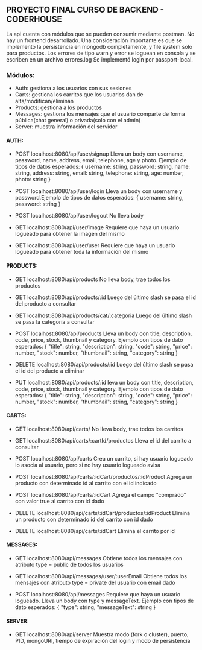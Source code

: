 ## PROYECTO FINAL CURSO DE BACKEND - CODERHOUSE ##

La api cuenta con módulos que se pueden consumir mediante postman. No hay un frontend desarrollado.
Una consideración importante es que se implementó la persistencia en mongodb completamente, y file system solo para productos.
Los errores de tipo warn y error se loguean en consola y se escriben en un archivo errores.log
Se implementó login por passport-local.

### Módulos: ###
- Auth: gestiona a los usuarios con sus sesiones
- Carts: gestiona los carritos que los usuarios dan de alta/modifican/eliminan
- Products: gestiona a los productos
- Messages: gestiona los mensajes que el usuario comparte de forma pública(chat general) o privada(solo con el admin)
- Server: muestra información del servidor

#### AUTH: ####
- POST localhost:8080/api/user/signup
Lleva un body con username, password, name, address, email, telephone, age y photo. Ejemplo de tipos de datos esperados:
{
  username: string, 
  password: string,
  name: string,
  address: string,
  email: string,
  telephone: string,
  age: number,
  photo: string
}

- POST localhost:8080/api/user/login
Lleva un body con username y password.Ejemplo de tipos de datos esperados:
{
  username: string, 
  password: string
}

- POST localhost:8080/api/user/logout
No lleva body

- GET localhost:8080/api/user/image
Requiere que haya un usuario logueado para obtener la imagen del mismo

- GET localhost:8080/api/user/user
Requiere que haya un usuario logueado para obtener toda la información del mismo


#### PRODUCTS: ####
- GET localhost:8080/api/products
No lleva body, trae todos los productos

- GET localhost:8080/api/products/:id
Luego del último slash se pasa el id del producto a consultar

- GET localhost:8080/api/products/cat/:categoria
Luego del último slash se pasa la categoría a consultar

- POST localhost:8080/api/products
Lleva un body con title, description, code, price, stock, thumbnail y category. Ejemplo con tipos de dato esperados:
{
    "title": string,
    "description": string,
    "code": string,
    "price": number,
    "stock": number,
    "thumbnail": string,
    "category": string
}

- DELETE localhost:8080/api/products/:id
Luego del último slash se pasa el id del producto a eliminar

- PUT localhost:8080/api/products/:id
leva un body con title, description, code, price, stock, thumbnail y category. Ejemplo con tipos de dato esperados:
{
    "title": string,
    "description": string,
    "code": string,
    "price": number,
    "stock": number,
    "thumbnail": string,
    "category": string
}

#### CARTS: ####
- GET localhost:8080/api/carts/
No lleva body, trae todos los carritos

- GET localhost:8080/api/carts/:cartId/productos
Lleva el id del carrito a consultar

- POST localhost:8080/api/carts
Crea un carrito, si hay usuario logueado lo asocia al usuario, pero si no hay usuario logueado avisa

- POST localhost:8080/api/carts/:idCart/productos/:idProduct
Agrega un producto con determinado id al carrito con el id indicado

- POST localhost:8080/api/carts/:idCart
Agrega el campo "comprado" con valor true al carrito con id dado

- DELETE localhost:8080/api/carts/:idCart/productos/:idProduct
Elimina un producto con determinado id del carrito con id dado

- DELETE localhost:8080/api/carts/:idCart
Elimina el carrito por id

#### MESSAGES: ####
- GET localhost:8080/api/messages
Obtiene todos los mensajes con atributo type = public de todos los usuarios

- GET localhost:8080/api/messages/user/:userEmail
Obtiene todos los mensajes con atributo type = private del usuario con email dado

- POST localhost:8080/api/messages
Requiere que haya un usuario logueado. Lleva un body con type y messageText. Ejemplo con tipos de dato esperados:
{
    "type": string,
    "messageText": string
}

#### SERVER: ####
- GET localhost:8080/api/server
Muestra modo (fork o cluster), puerto, PID, mongoURI, tiempo de expiración del login y modo de persistencia

